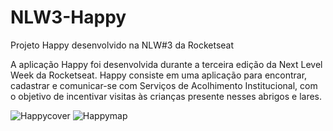 # NLW3-Happy
Projeto Happy desenvolvido na NLW#3 da Rocketseat

A aplicação Happy foi desenvolvida durante a terceira edição da Next Level Week da Rocketseat. Happy consiste em uma aplicação para encontrar, cadastrar e comunicar-se com Serviços de Acolhimento Institucional, com o objetivo de incentivar visitas às crianças presente nesses abrigos e lares.

![Happycover](https://ibb.co/V239wXC)
![Happymap](https://ibb.co/mJ2DDB0)
